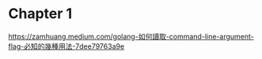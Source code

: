 # Chapter 1

https://zamhuang.medium.com/golang-如何讀取-command-line-argument-flag-必知的幾種用法-7dee79763a9e
